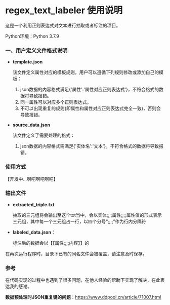 # regex_text_labeler 使用说明

这是一个利用正则表达式对文本进行抽取或者标注的项目。

Python环境：Python 3.7.9

### 一、用户定义文件格式说明

+ **template.json**

  该文件定义属性对应的模板规则，用户可以遵循下列规则修改或添加自己的模板：
  
  1. json数据的内容格式满足{'属性':'属性对应正则表达式'}，不符合格式的数据将导致报错。
  2. 同一属性可以对应多个正则表达式。
  3. 不可以出现重复的规则(即属性和属性对应正则表达式完全一致)，否则会导致报错。


+ **source_data.json**

  该文件定义了需要处理的格式：
  
  1. json数据的内容格式需满足{'实体名':'文本'}，不符合格式的数据将导致报错。

### 使用方式

【开发中...啊吧啊吧啊吧】



### 输出文件

+ **extracted_triple.txt**

  抽取的三元组将会输出至这个txt当中，会以实体;;;;属性;;;;属性值的形式表示三元组，其中每一个三元组占一行，以四个分号“;;;;”作为行内分隔符

+ **labeled_data.json**：

  标注后的数据会以【【属性;;;;内容】】的

在再次运行程序时，目录下已有的同名文件会被覆盖，请注意及时保存。



### 参考

在代码实现的过程中也遇到了很多问题，在他人经验的帮助下实现了解决，在此表达我的感谢。

**数据预处理时JSON重复键的问题**：https://www.ddpool.cn/article/71007.html

